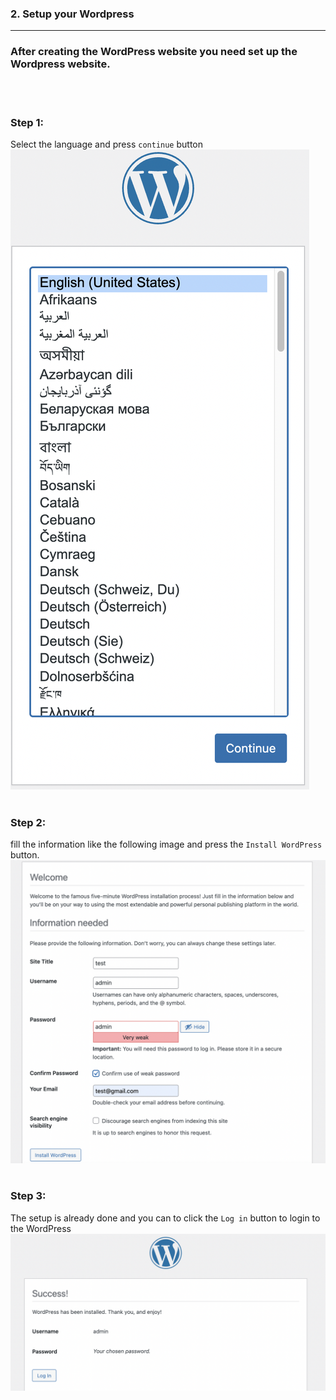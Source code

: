 ### 2. Setup your Wordpress
---
### After creating the WordPress website you need set up the Wordpress website.
<br></br>
### **Step 1:**
 Select the language and press `continue` button
![Image](./assets/Language.png)
<br></br>
### **Step 2:**

 fill the information like the following image and press the `Install WordPress` button.
![Image](./assets/WPSetup.png)
<br></br>

### **Step 3:**
 The setup is already done and you can to click the `Log in` button to login to the WordPress
![Image](./assets/WPLogin.png)